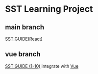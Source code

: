 # SST Learning Project 
## main branch 
[SST GUIDE(React)](https://sst.dev/guide.html)
## vue branch
[SST GUIDE (1-10)](https://sst.dev/guide.html) integrate with [Vue](https://sst.dev/examples/how-to-create-a-vuejs-app-with-serverless.html)

